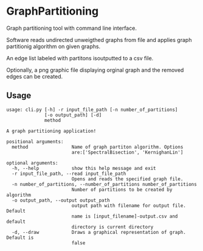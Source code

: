 # GraphPartitioning
Graph partitioning tool with command line interface.

Software reads undirected unweigthed graphs from file and applies graph partitionig algorithm on given graphs.

An edge list labeled with partitons isoutputted to a csv file.

Optionally, a png graphic file displaying orginal graph and the removed edges can be created.

## Usage
```
usage: cli.py [-h] -r input_file_path [-n number_of_partitions]
              [-o output_path] [-d]
              method

A graph partitioning application!

positional arguments:
  method                Name of graph partiton algorithm. Options
                        are:['SpectralBisection', 'KernighanLin']

optional arguments:
  -h, --help            show this help message and exit
  -r input_file_path, --read input_file_path
                        Opens and reads the specified graph file.
  -n number_of_partitions, --number_of_partitions number_of_partitions
                        Number of partitions to be created by algorithm
  -o output_path, --output output_path
                        output path with filename for output file. Default
                        name is [input_filename]-output.csv and default
                        directory is current directory
  -d, --draw            Draws a graphical representation of graph. Default is
                        false

```                        
